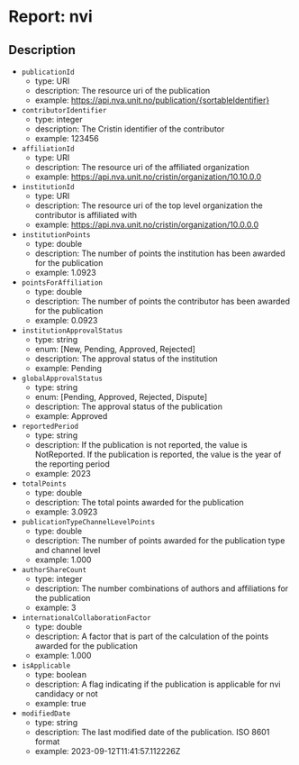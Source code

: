 # Report: nvi

## Description

- `publicationId`
  - type: URI
  - description: The resource uri of the publication
  - example: <https://api.nva.unit.no/publication/{sortableIdentifier}>
- `contributorIdentifier`
  - type: integer
  - description: The Cristin identifier of the contributor
  - example: 123456
- `affiliationId`
  - type: URI
  - description: The resource uri of the affiliated organization
  - example: <https://api.nva.unit.no/cristin/organization/10.10.0.0>
- `institutionId`
  - type: URI
  - description: The resource uri of the top level organization the contributor
  is affiliated with
  - example: <https://api.nva.unit.no/cristin/organization/10.0.0.0>
- `institutionPoints`
  - type: double
  - description: The number of points the institution has been awarded for the publication
  - example: 1.0923
- `pointsForAffiliation`
  - type: double
  - description: The number of points the contributor has been awarded for the publication
  - example: 0.0923
- `institutionApprovalStatus`
  - type: string
  - enum: [New, Pending, Approved, Rejected]
  - description: The approval status of the institution
  - example: Pending
- `globalApprovalStatus`
  - type: string
  - enum: [Pending, Approved, Rejected, Dispute]
  - description: The approval status of the publication
  - example: Approved
- `reportedPeriod`
  - type: string
  - description: If the publication is not reported, the value is NotReported.
  If the publication is reported, the value is the year of the reporting period
  - example: 2023
- `totalPoints`
  - type: double
  - description: The total points awarded for the publication
  - example: 3.0923
- `publicationTypeChannelLevelPoints`
  - type: double
  - description: The number of points awarded for the publication type and
  channel level
  - example: 1.000
- `authorShareCount`
  - type: integer
  - description: The number combinations of authors and affiliations for the
  publication
  - example: 3
- `internationalCollaborationFactor`
  - type: double
  - description: A factor that is part of the calculation of the points awarded
  for the publication
  - example: 1.000
- `isApplicable`
  - type: boolean
  - description: A flag indicating if the publication is applicable for nvi
  candidacy or not
  - example: true
- `modifiedDate`
  - type: string
  - description: The last modified date of the publication. ISO 8601 format
  - example: 2023-09-12T11:41:57.112226Z
